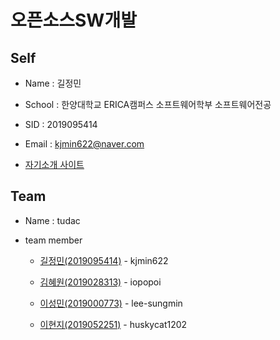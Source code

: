 # 오픈소스SW개발

## Self

* Name : 길정민

* School : 한양대학교 ERICA캠퍼스 소프트웨어학부 소프트웨어전공

* SID : 2019095414

* Email : kjmin622@naver.com

*  [자기소개 사이트](http://kjmin622.github.io/)

## Team

* Name : tudac

* team member

	- [길정민(2019095414)](https://kjmin622.github.io) - kjmin622

	- [김혜원(2019028313)](https://iopopoi.github.io) - iopopoi

	- [이성민(2019000773)](lee-sungmin.github.io) - lee-sungmin

	- [이현지(2019052251)](huskycat1202.github.io) - huskycat1202
